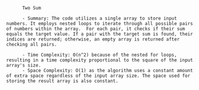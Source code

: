 
          Two Sum

          - Summary: The code utilizes a single array to store input numbers. It employs nested loops to iterate through all possible pairs of numbers within the array.  For each pair, it checks if their sum equals the target value. If a pair with the target sum is found, their indices are returned; otherwise, an empty array is returned after checking all pairs.

          - Time Complexity: O(n^2) because of the nested for loops, resulting in a time complexity proportional to the square of the input array's size.
          - Space Complexity: O(1) as the algorithm uses a constant amount of extra space regardless of the input array size. The space used for storing the result array is also constant.
          